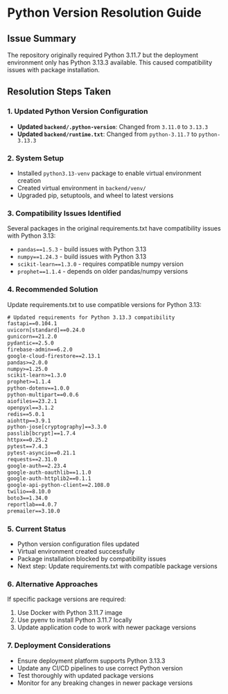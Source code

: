 # Python Version Resolution Guide

## Issue Summary
The repository originally required Python 3.11.7 but the deployment environment only has Python 3.13.3 available. This caused compatibility issues with package installation.

## Resolution Steps Taken

### 1. Updated Python Version Configuration
- **Updated `backend/.python-version`**: Changed from `3.11.0` to `3.13.3`
- **Updated `backend/runtime.txt`**: Changed from `python-3.11.7` to `python-3.13.3`

### 2. System Setup
- Installed `python3.13-venv` package to enable virtual environment creation
- Created virtual environment in `backend/venv/`
- Upgraded pip, setuptools, and wheel to latest versions

### 3. Compatibility Issues Identified
Several packages in the original requirements.txt have compatibility issues with Python 3.13:
- `pandas==1.5.3` - build issues with Python 3.13
- `numpy==1.24.3` - build issues with Python 3.13
- `scikit-learn==1.3.0` - requires compatible numpy version
- `prophet==1.1.4` - depends on older pandas/numpy versions

### 4. Recommended Solution
Update requirements.txt to use compatible versions for Python 3.13:

```txt
# Updated requirements for Python 3.13.3 compatibility
fastapi==0.104.1
uvicorn[standard]==0.24.0
gunicorn==21.2.0
pydantic==2.5.0
firebase-admin==6.2.0
google-cloud-firestore==2.13.1
pandas>=2.0.0
numpy>=1.25.0
scikit-learn>=1.3.0
prophet>=1.1.4
python-dotenv==1.0.0
python-multipart==0.0.6
aiofiles==23.2.1
openpyxl==3.1.2
redis==5.0.1
aiohttp==3.9.1
python-jose[cryptography]==3.3.0
passlib[bcrypt]==1.7.4
httpx==0.25.2
pytest==7.4.3
pytest-asyncio==0.21.1
requests==2.31.0
google-auth==2.23.4
google-auth-oauthlib==1.1.0
google-auth-httplib2==0.1.1
google-api-python-client==2.108.0
twilio==8.10.0
boto3==1.34.0
reportlab==4.0.7
premailer==3.10.0
```

### 5. Current Status
- Python version configuration files updated
- Virtual environment created successfully
- Package installation blocked by compatibility issues
- Next step: Update requirements.txt with compatible package versions

### 6. Alternative Approaches
If specific package versions are required:
1. Use Docker with Python 3.11.7 image
2. Use pyenv to install Python 3.11.7 locally
3. Update application code to work with newer package versions

### 7. Deployment Considerations
- Ensure deployment platform supports Python 3.13.3
- Update any CI/CD pipelines to use correct Python version
- Test thoroughly with updated package versions
- Monitor for any breaking changes in newer package versions